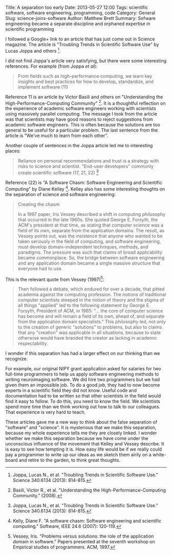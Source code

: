 Title: A separation too early
Date: 2013-05-27 12:00
Tags: scientific software, software engineering, programming, code
Category: General
Slug: science-joins-software
Author: Matthew Brett
Summary: Sofware engineering became a separate discipline and orphaned expertise in scientific programming

I followed a Google+ link to an article that has just come out in Science
magazine. The article is "Troubling Trends in Scientific
Software Use" by Lucas Joppa and others [^joppa].

[^joppa]: Joppa, Lucas N., et al. "Troubling Trends in Scientific Software
    Use." Science 340.6134 (2013): 814-815.

I did not find Joppa's article very satisfying, but there were some
interesting references.  For example (from Joppa *et al*):

> From fields such as high-performance computing, we learn key insights and
> best practices for how to develop, standardize, and implement software (11)

Reference 11 is an article by Victor Basili and others on "Understanding the
High-Performance-Computing Community" [^basili]. It is a thoughtful reflection
on the experience of academic software engineers working with scientists using
massively parallel computing. The message I took from the article was that
scientists may have good reasons to reject suggestions from academic software
engineers.  This is often because the solutions are too general to be useful
for a particular problem.  The last sentence from the article is "We've much
to learn from each other".

[^basili]: Basili, Victor R., et al. "Understanding the
    High-Performance-Computing Community." (2008).

Another couple of sentences in the Joppa article led me to interesting places:

> Reliance on personal recommendations and trust is a strategy with risks to
> science and scientist. "End-user developers" commonly create scientific
> software (17, 21, 22) [^joppa]

Reference (22) is "A Software Chasm: Software Engineering and Scientific
Computing" by Diane Kelley [^kelly]. Kelley also has some interesting thoughts
on the separation of science and software engineering:

[^kelly]: Kelly, Diane F. "A software chasm: Software engineering and
    scientific computing." Software, IEEE 24.6 (2007): 120-119.

>Creating the chasm
>
>In a 1997 paper, Iris Vessey described a shift in computing philosophy that
>occurred in the late 1960s. She quoted George E. Forsyth, the ACM's president
>at that time, as stating that computer science was a field of its own,
>separate from the application domains. The result, as Vessey points out, was
>the insistence that anyone who wanted to be taken seriously in the field of
>computing, and software engineering, must develop domain-independent
>techniques, methods, and paradigms. The pressure was such that claims of
>broad applicability became commonplace. So, the bridge between software
>engineering and any application domain became a single massive structure that
>everyone had to use.

This is the relevant quote from Vessey (1997)[^vessey]:

>Then followed a debate, which endured for over a decade, that pitted
>academia against the computing profession. The notions of traditional
>computer scientists steeped in the notion of theory and the stigma of all
>things "applied" led to the following statement by George E. Forsyth,
>President of ACM, in 1965: "... the core of computer science has become
>and will remain a field of its own, ahead of, and separate from the
>application domain specialists." This philosophy led, not only to the
>creation of generic "solutions" to problems, but also to claims that any
>"creation" was applicable in all situations, because to state otherwise
>would have branded the creator as lacking in academic respectability.

[^vessey]: Vessey, Iris. "Problems versus solutions: the role of the application
    domain in software." Papers presented at the seventh workshop on Empirical
    studies of programmers. ACM, 1997.

I wonder if this separation has had a larger effect on our thinking than we
recognize.

For example, our original NIPY grant application asked for salaries for two
full-time programmers to help us apply software engineering methods to writing
neuroimaging software.  We did hire two programmers but we had given them an
impossible job.  To do a good job, they had to now become experts in a
scientific field they did not know. Useful code and documentation had to be
written so that other scientists in the field would find it easy to follow.
To do this, you need to know the field.  We scientists spend more time than we
think working out how to talk to our colleagues. That experience is very hard
to teach.

These articles gave me a new way to think about the false separation of
"software" and "science". It is mysterious that we make this separation,
because my whole experience tells me they are closely linked. I wonder whether
we make this separation because we have come under the unconscious influence
of the movement that Kelley and Vessey describe.  It is easy to see how
tempting it is.   How easy life would be if we really could pay a programmer
to write up our ideas as we sketch them airily on a white-board and retire to
the garden, to think great thoughts.
